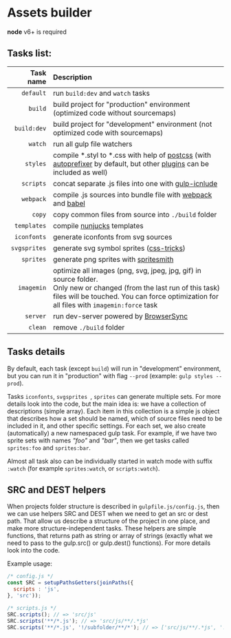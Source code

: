 #  Assets builder

**node** v6+ is required

## Tasks list:

Task name          | Description                                                      
-----------------: |:----------------------------------
`default`          | run `build:dev` and `watch` tasks
`build`            | build project for "production" environment (optimized code without sourcemaps) 
`build:dev`        | build project for "development" environment (not optimized code with sourcemaps)   
`watch`            | run all gulp file watchers                                     
`styles` 	         | compile \*.styl to \*.css with help of [postcss](https://github.com/postcss/postcss) (with [autoprefixer](https://github.com/postcss/autoprefixer) by default, but other [plugins](https://github.com/postcss/postcss#plugins) can be included as well) 
`scripts`          | concat separate .js files into one with [gulp-icnlude](https://www.npmjs.com/package/gulp-include) 
`webpack`          | compile .js sources into bundle file with [webpack](https://webpack.github.io/) and [babel](https://babeljs.io/)
`copy`             | copy common files from source into `./build` folder
`templates`        | compile [nunjucks](https://mozilla.github.io/nunjucks/) templates
`iconfonts`        | generate iconfonts from svg sources
`svgsprites`       | generate svg symbol sprites ([css-tricks](https://css-tricks.com/svg-sprites-use-better-icon-fonts/))
`sprites`           | generate png sprites with [spritesmith](https://github.com/Ensighten/spritesmith)
`imagemin`         | optimize all images (png, svg, jpeg, jpg, gif) in source folder.<br> Only new or changed (from the last run of this task) files will be touched. You can force optimization for all files with `imagemin:force` task
`server`           | run dev-server powered by [BrowserSync](https://www.browsersync.io/)
`clean`            | remove `./build` folder

## Tasks details

By default, each task (except `build`) will run in "development" environment, but you can run it in "production" with flag `--prod` (example: `gulp styles --prod`).

Tasks `iconfonts`, `svgsprites `, `sprites` can generate multiple sets. For more details look into the code, but the main idea is: we have a collection of descriptions (simple array). Each item in this collection is a simple js object that describes how a set should be named, which of source files need to be included in it, and other specific settings. For each set, we also create (automatically) a new namespaced gulp task. For example, if we have two sprite sets with names _"foo"_ and _"bar"_, then we get tasks called `sprites:foo` and `sprites:bar`. 

Almost all task also can be individually started in watch mode with suffix `:watch` (for example `sprites:watch`, or `scripts:watch`).

## SRC and DEST helpers

When projects folder structure is described in `gulpfile.js/config.js`, then we can use helpers SRC and DEST when we need to get an src or dest path. That allow us describe a structure of the project in one place, and make more structure-independent tasks. These helpers are simple functions, that returns path as string or array of strings (exactly what we need to pass to the gulp.src() or gulp.dest() functions). For more details look into the code.

Example usage:

```javascript
/* config.js */
const SRC = setupPathsGetters(joinPaths({
  scripts : 'js',
}, 'src'));

/* scripts.js */
SRC.scripts(); // => 'src/js'
SRC.scripts('**/*.js'); // => 'src/js/**/.*js'
SRC.scripts('**/*.js', '!/subfolder/**/*'); // => ['src/js/**/.*js', '!src/js/subfolder/**/*']
```